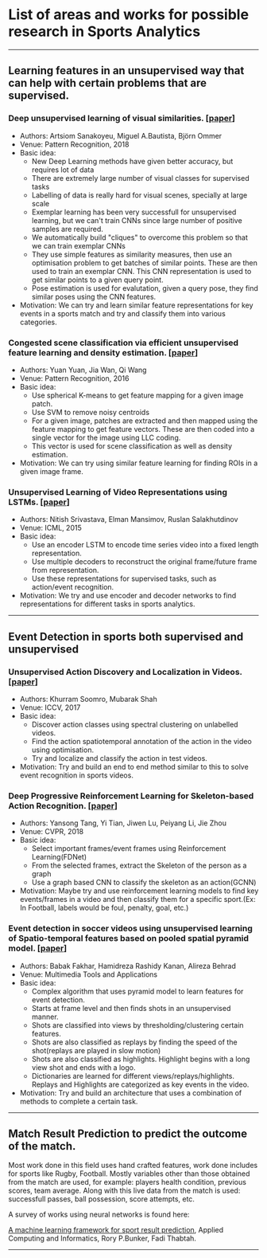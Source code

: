 # List of areas and works for possible research in Sports Analytics
------------
## Learning features in an unsupervised way that can help with certain problems that are supervised.

### Deep unsupervised learning of visual similarities. [[paper](https://www.sciencedirect.com/science/article/pii/S0031320318300293)]
- Authors: Artsiom Sanakoyeu, Miguel A.Bautista, Björn Ommer
- Venue: Pattern Recognition, 2018
- Basic idea:
  - New Deep Learning methods have given better accuracy, but requires lot of data
  - There are extremely large number of visual classes for supervised tasks
  - Labelling of data is really hard for visual scenes, specially at large scale
  - Exemplar learning has been very successfull for unsupervised learning, but we can't train CNNs since large number of positive samples are required.
  - We automatically build "cliques" to overcome this problem so that we can train exemplar CNNs
  - They use simple features as similarity measures, then use an optimisation problem to get batches of similar points. These are then used to train an exemplar CNN. This CNN representation is used to get similar points to a given query point.
  - Pose estimation is used for evalutation, given a query pose, they find similar poses using the CNN features.
- Motivation: We can try and learn similar feature representations for key events in a sports match and try and classify them into various categories.

### Congested scene classification via efficient unsupervised feature learning and density estimation. [[paper](https://www.sciencedirect.com/science/article/pii/S003132031630005X)]
- Authors: Yuan Yuan, Jia Wan, Qi Wang
- Venue: Pattern Recognition, 2016
- Basic idea:
  - Use spherical K-means to get feature mapping for a given image patch.
  - Use SVM to remove noisy centroids
  - For a given image, patches are extracted and then mapped using the feature mapping to get feature vectors. These are then coded into a single vector for the image using LLC coding.
  - This vector is used for scene classification as well as density estimation.
- Motivation: We can try using similar feature learning for finding ROIs in a given image frame.


### Unsupervised Learning of Video Representations using LSTMs. [[paper](http://proceedings.mlr.press/v37/srivastava15.pdf)]
- Authors: Nitish Srivastava, Elman Mansimov, Ruslan Salakhutdinov
- Venue: ICML, 2015
- Basic idea:
  - Use an encoder LSTM to encode time series video into a fixed length representation.
  - Use multiple decoders to reconstruct the original frame/future frame from representation.
  - Use these representations for supervised tasks, such as action/event recognition.
- Motivation: We try and use encoder and decoder networks to find representations for different tasks in sports analytics.


------------

## Event Detection in sports both supervised and unsupervised

### Unsupervised Action Discovery and Localization in Videos. [[paper](http://openaccess.thecvf.com/content_ICCV_2017/papers/Soomro_Unsupervised_Action_Discovery_ICCV_2017_paper.pdf)]
- Authors: Khurram Soomro, Mubarak Shah
- Venue: ICCV, 2017
- Basic idea:
  - Discover action classes using spectral clustering on unlabelled videos.
  - Find the action spatiotemporal annotation of the action in the video using optimisation.
  - Try and localize and classify the action in test videos.
- Motivation: Try and build an end to end method similar to this to solve event recognition in sports videos.


### Deep Progressive Reinforcement Learning for Skeleton-based Action Recognition. [[paper](http://openaccess.thecvf.com/content_cvpr_2018/papers/Tang_Deep_Progressive_Reinforcement_CVPR_2018_paper.pdf)]
- Authors: Yansong Tang, Yi Tian, Jiwen Lu, Peiyang Li, Jie Zhou
- Venue: CVPR, 2018
- Basic idea:
  - Select important frames/event frames using Reinforcement Learning(FDNet)
  - From the selected frames, extract the Skeleton of the person as a graph
  - Use a graph based CNN to classify the skeleton as an action(GCNN)
- Motivation: Maybe try and use reinforcement learning models to find key events/frames in a video and then classify them for a specific sport.(Ex: In Football, labels would be foul, penalty, goal, etc.)

### Event detection in soccer videos using unsupervised learning of Spatio-temporal features based on pooled spatial pyramid model. [[paper](https://link.springer.com/content/pdf/10.1007%2Fs11042-018-7083-1.pdf)]
- Authors: Babak Fakhar, Hamidreza Rashidy Kanan, Alireza Behrad
- Venue: Multimedia Tools and Applications
- Basic idea:
  - Complex algorithm that uses pyramid model to learn features for event detection.
  - Starts at frame level and then finds shots in an unsupervised manner.
  - Shots are classified into views by thresholding/clustering certain features.
  - Shots are also classified as replays by finding the speed of the shot(replays are played in slow motion)
  - Shots are also classified as highlights. Highlight begins with a long view shot and ends with a logo.
  - Dictionaries are learned for different views/replays/highlights. Replays and Highlights are categorized as key events in the video.
- Motivation: Try and build an architecture that uses a combination of methods to complete a certain task.

-------------

## Match Result Prediction to predict the outcome of the match.
Most work done in this field uses hand crafted features, work done includes for sports like Rugby, Football. Mostly variables other than those obtained from the match are used, for example: players health condition, previous scores, team average. Along with this live data from the match is used: successfull passes, ball possession, score attempts, etc.

A survey of works using neural networks is found here:

[A machine learning framework for sport result prediction](https://www.sciencedirect.com/science/article/pii/S2210832717301485), Applied Computing and Informatics, Rory P.Bunker, Fadi Thabtah.

-----
